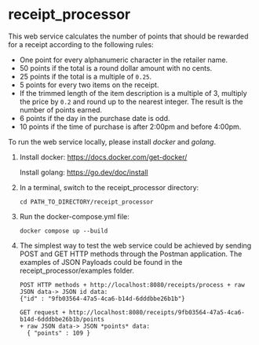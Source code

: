 # receipt_processor
This web service calculates the number of points that should be rewarded for a receipt according to
the following rules:
* One point for every alphanumeric character in the retailer name.
* 50 points if the total is a round dollar amount with no cents.
* 25 points if the total is a multiple of `0.25`.
* 5 points for every two items on the receipt.
* If the trimmed length of the item description is a multiple of 3, multiply the price by `0.2` and round up to the nearest integer. 
The result is the number of points earned.
* 6 points if the day in the purchase date is odd.
* 10 points if the time of purchase is after 2:00pm and before 4:00pm.


To run the web service locally, please install *docker* and *golang*.
1. Install docker: https://docs.docker.com/get-docker/
   
   Install golang: https://go.dev/doc/install


2. In a terminal, switch to the receipt_processor directory:
    ```
   cd PATH_TO_DIRECTORY/receipt_processor
   ```

4. Run the docker-compose.yml file:
   ```
   docker compose up --build 
   ```

5. The simplest way to test the web service could be achieved by sending
   POST and GET HTTP methods through the Postman application. The examples of JSON Payloads could be found
   in the receipt_processor/examples folder.
   ```
   POST HTTP methods + http://localhost:8080/receipts/process + raw JSON data-> JSON id data:
   {"id" : "9fb03564-47a5-4ca6-b14d-6dddbbe26b1b"}
   ```
   
   ```
   GET request + http://localhost:8080/receipts/9fb03564-47a5-4ca6-b14d-6dddbbe26b1b/points
   + raw JSON data-> JSON *points* data:
     { "points" : 109 }
   ```
   
